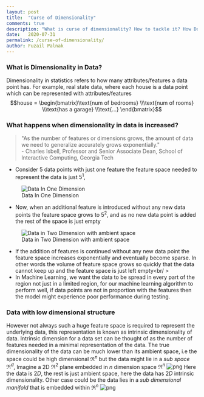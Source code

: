 ```yaml
---
layout: post
title:  "Curse of Dimensionality"
comments: true
description: "What is curse of dimensionality? How to tackle it? How Does it affect the Data and Training Algorithm"
date:   2020-07-31
permalink: /curse-of-dimensionality/
author: Fuzail Palnak
---
```


### What is Dimensionality in Data?
Dimensionality in statistics refers to how many attributes/features a data point has. For example, real state data, where 
each house is a data point which can be represented with attributes/features 
$$house =  \begin{bmatrix}\text{num of bedrooms} \\\text{num of rooms} \\\text{has a garage} \\\text{...}  \end{bmatrix}$$


### What happens when dimensionality in data is increased?
> "As the number of features or dimensions grows, the amount of data we need to generalize accurately grows exponentially." <br /> - Charles Isbell, Professor and Senior Associate Dean, School of Interactive Computing, Georgia Tech

- Consider 5 data points with just one feature the feature space needed to represent the data is just $5^1$,

<figure class="image">
  <img src="https://fuzailpalnak.github.io/assets/curse/scale_first.png" alt="Data In One Dimension">
  <figcaption>Data In One Dimension</figcaption>
</figure>

- Now, when an additional feature is introduced without 
any new data points the feature space grows to $5^2$, and as no new data point is added the rest of the space is just empty
<figure class="image">
  <img src="https://fuzailpalnak.github.io/assets/curse/scale_second.png" alt="Data in Two Dimension with ambient space">
  <figcaption>Data in Two Dimension with ambient space</figcaption>
</figure>

- If the addition of features is continued without any new data point the feature space increases exponentially and eventually become sparse. In other words
the volume of feature space grows so quickly that the data cannot keep up and the feature space is just left empty<br/ >
- In Machine Learning, we want the data to be spread in every part of the region not just in a limited region, for our
machine learning algorithm to perform well, if data points are not in proportion with the features then the model might experience poor performance during testing.

### Data with low dimensional structure

However not always such a huge feature space is required to represent the underlying data, this representation is known as intrinsic dimensionality of data. 
Intrinsic dimension for a data set can be thought of as the number of features needed in a minimal representation of the data. 
The true dimensionality of the data can be much lower than its ambient space, i.e the space could be high dimensional
$\Re^n$ but the data might lie in a *sub space* $\Re^d$, Imagine a 2D $\Re^2$ plane embedded in $n$ dimension space $\Re^n$ 
![png](https://fuzailpalnak.github.io/assets/curse/subspace.png)
Here the data is $2D$, the rest is just ambient space, here the data has $2D$ intrinsic dimensionality.
Other case could be the data lies in a *sub dimensional manifold* that is embedded within $\Re^n$
![png](https://fuzailpalnak.github.io/assets/curse/manifold.png)



 

